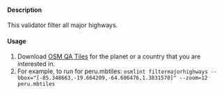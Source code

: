 #### Description

This validator filter all major highways.  

#### Usage

1. Download [OSM QA Tiles](https://osmlab.github.io/osm-qa-tiles/) for the planet or a country that you are interested in. 
2. For example, to run for peru.mbtiles: `osmlint filtermajorhighways --bbox="[-85.348663,-19.664209,-64.606476,1.3831570]" --zoom=12 peru.mbtiles`
